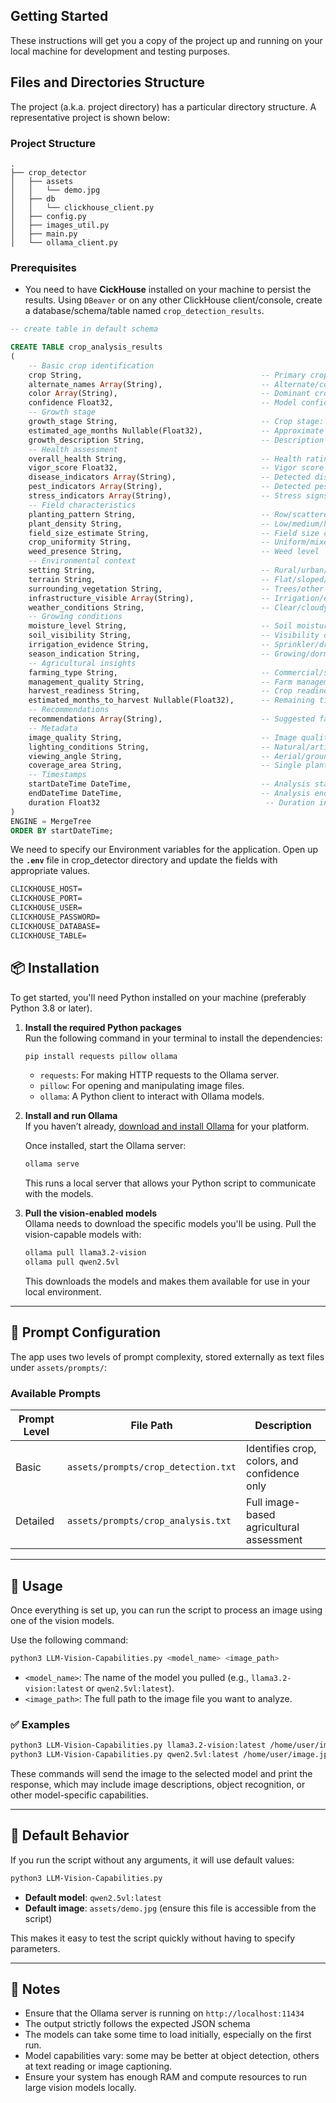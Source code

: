 ## Getting Started

These instructions will get you a copy of the project up and running on your local machine for development and testing purposes.

## Files and Directories Structure

The project (a.k.a. project directory) has a particular directory structure. A representative project is shown below:

### Project Structure

```text
.
├── crop_detector
│   ├── assets
│   │   └── demo.jpg
│   ├── db
│   │   └── clickhouse_client.py
│   ├── config.py
│   ├── images_util.py
│   ├── main.py
│   └── ollama_client.py
```

### Prerequisites

*	You need to have **CickHouse** installed on your machine to persist the results. Using `DBeaver` or on any other ClickHouse client/console, create a database/schema/table named `crop_detection_results`. 

~~~sql
-- create table in default schema

CREATE TABLE crop_analysis_results
(
    -- Basic crop identification
    crop String,                                        -- Primary crop name
    alternate_names Array(String),                      -- Alternate/common names
    color Array(String),                                -- Dominant crop colors
    confidence Float32,                                 -- Model confidence (0 to 1)
    -- Growth stage
    growth_stage String,                                -- Crop stage: seedling/vegetative/etc.
    estimated_age_months Nullable(Float32),             -- Approximate crop age
    growth_description String,                          -- Description of growth stage
    -- Health assessment
    overall_health String,                              -- Health rating: excellent/good/fair/poor
    vigor_score Float32,                                -- Vigor score (0 to 1)
    disease_indicators Array(String),                   -- Detected diseases
    pest_indicators Array(String),                      -- Detected pest damage
    stress_indicators Array(String),                    -- Stress signs: drought/nutrient/etc.
    -- Field characteristics
    planting_pattern String,                            -- Row/scattered/etc.
    plant_density String,                               -- Low/medium/high
    field_size_estimate String,                         -- Field size category
    crop_uniformity String,                             -- Uniform/mixed/irregular
    weed_presence String,                               -- Weed level
    -- Environmental context
    setting String,                                     -- Rural/urban/greenhouse/etc.
    terrain String,                                     -- Flat/sloped/etc.
    surrounding_vegetation String,                      -- Trees/other crops/buildings
    infrastructure_visible Array(String),               -- Irrigation/equipment/etc.
    weather_conditions String,                          -- Clear/cloudy/wet/dry
    -- Growing conditions
    moisture_level String,                              -- Soil moisture state
    soil_visibility String,                             -- Visibility of soil in image
    irrigation_evidence String,                         -- Sprinkler/drip/furrow/etc.
    season_indication String,                           -- Growing/dormant/harvest_time
    -- Agricultural insights
    farming_type String,                                -- Commercial/subsistence/experimental
    management_quality String,                          -- Farm management quality
    harvest_readiness String,                           -- Crop readiness for harvest
    estimated_months_to_harvest Nullable(Float32),      -- Remaining time to harvest
    -- Recommendations
    recommendations Array(String),                      -- Suggested farming actions
    -- Metadata
    image_quality String,                               -- Image quality rating
    lighting_conditions String,                         -- Natural/artificial/low light
    viewing_angle String,                               -- Aerial/ground/close-up
    coverage_area String,                               -- Single plant / field overview
    -- Timestamps
    startDateTime DateTime,                             -- Analysis start time
    endDateTime DateTime,                               -- Analysis end time
    duration Float32                                     -- Duration in seconds (end - start)
)
ENGINE = MergeTree
ORDER BY startDateTime;
~~~

We need to specify our Environment variables for the application. Open up the **`.env`** file in crop_detector directory and update the fields with appropriate values.

~~~txt
CLICKHOUSE_HOST= 
CLICKHOUSE_PORT= 
CLICKHOUSE_USER= 
CLICKHOUSE_PASSWORD= 
CLICKHOUSE_DATABASE= 
CLICKHOUSE_TABLE= 
~~~

## 📦 Installation

To get started, you'll need Python installed on your machine (preferably Python 3.8 or later).

1. **Install the required Python packages**  
   Run the following command in your terminal to install the dependencies:

   ```bash
   pip install requests pillow ollama
   ```

   - `requests`: For making HTTP requests to the Ollama server.
   - `pillow`: For opening and manipulating image files.
   - `ollama`: A Python client to interact with Ollama models.

2. **Install and run Ollama**  
   If you haven’t already, [download and install Ollama](https://ollama.com/download) for your platform.

   Once installed, start the Ollama server:

   ```bash
   ollama serve
   ```

   This runs a local server that allows your Python script to communicate with the models.

3. **Pull the vision-enabled models**  
   Ollama needs to download the specific models you'll be using. Pull the vision-capable models with:

   ```bash
   ollama pull llama3.2-vision
   ollama pull qwen2.5vl
   ```

   This downloads the models and makes them available for use in your local environment.

---

## 🧠 Prompt Configuration

The app uses two levels of prompt complexity, stored externally as text files under `assets/prompts/`:

### Available Prompts

| Prompt Level | File Path                             | Description                                  |
|--------------|---------------------------------------|----------------------------------------------|
| Basic        | `assets/prompts/crop_detection.txt`   | Identifies crop, colors, and confidence only |
| Detailed     | `assets/prompts/crop_analysis.txt`    | Full image-based agricultural assessment     |

---

## 🚀 Usage

Once everything is set up, you can run the script to process an image using one of the vision models.

Use the following command:

```bash
python3 LLM-Vision-Capabilities.py <model_name> <image_path>
```

- `<model_name>`: The name of the model you pulled (e.g., `llama3.2-vision:latest` or `qwen2.5vl:latest`).
- `<image_path>`: The full path to the image file you want to analyze.

### ✅ Examples

```bash
python3 LLM-Vision-Capabilities.py llama3.2-vision:latest /home/user/image.jpg
python3 LLM-Vision-Capabilities.py qwen2.5vl:latest /home/user/image.jpg
```

These commands will send the image to the selected model and print the response, which may include image descriptions, object recognition, or other model-specific capabilities.

---

## 🧠 Default Behavior

If you run the script without any arguments, it will use default values:

```bash
python3 LLM-Vision-Capabilities.py
```

- **Default model**: `qwen2.5vl:latest`
- **Default image**: `assets/demo.jpg` (ensure this file is accessible from the script)

This makes it easy to test the script quickly without having to specify parameters.

---

## 📝 Notes

- Ensure that the Ollama server is running on `http://localhost:11434`
- The output strictly follows the expected JSON schema
- The models can take some time to load initially, especially on the first run.
- Model capabilities vary: some may be better at object detection, others at text reading or image captioning.
- Ensure your system has enough RAM and compute resources to run large vision models locally.
